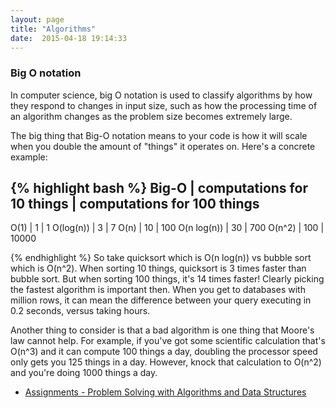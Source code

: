 ```yaml
---
layout: page
title: "Algorithms"
date:  2015-04-18 19:14:33
---
```


### Big O notation

In computer science, big O notation is used to classify algorithms by how they respond to changes in input size, such as how the processing time of an algorithm changes as the problem size becomes extremely large.

The big thing that Big-O notation means to your code is how it will scale when you double the amount of "things" it operates on. Here's a concrete example:

{% highlight bash %}
Big-O       |  computations for 10 things |  computations for 100 things
----------------------------------------------------------------------
O(1)        |   1                         |     1
O(log(n))   |   3                         |     7
O(n)        |  10                         |   100
O(n log(n)) |  30                         |   700
O(n^2)      | 100                         | 10000

{% endhighlight %}
So take quicksort which is O(n log(n)) vs bubble sort which is O(n^2). When sorting 10 things, quicksort is 3 times faster than bubble sort. But when sorting 100 things, it's 14 times faster! Clearly picking the fastest algorithm is important then. When you get to databases with million rows, it can mean the difference between your query executing in 0.2 seconds, versus taking hours.

Another thing to consider is that a bad algorithm is one thing that Moore's law cannot help. For example, if you've got some scientific calculation that's O(n^3) and it can compute 100 things a day, doubling the processor speed only gets you 125 things in a day. However, knock that calculation to O(n^2) and you're doing 1000 things a day.

* [Assignments - Problem Solving with Algorithms and Data Structures](http://interactivepython.org/runestone/static/pythonds/index.html)
